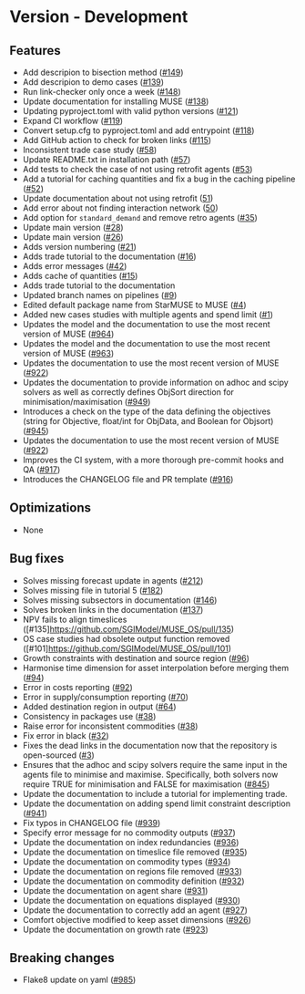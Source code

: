 # Version - Development

## Features

- Add descripion to bisection method ([#149](https://github.com/SGIModel/MUSE_OS/pull/149))
- Add descripion to demo cases ([#139](https://github.com/SGIModel/MUSE_OS/pull/139))
- Run link-checker only once a week ([#148](https://github.com/SGIModel/MUSE_OS/pull/148))
- Update documentation for installing MUSE ([#138](https://github.com/SGIModel/MUSE_OS/pull/138))
- Updating pyproject.toml with valid python versions ([#121](https://github.com/SGIModel/MUSE_OS/pull/121))
- Expand CI workflow ([#119](https://github.com/SGIModel/MUSE_OS/pull/119))
- Convert setup.cfg to pyproject.toml and add entrypoint ([#118](https://github.com/SGIModel/MUSE_OS/pull/118))
- Add GitHub action to check for broken links ([#115](https://github.com/SGIModel/MUSE_OS/pull/115))
- Inconsistent trade case study ([#58](https://github.com/SGIModel/MUSE_OS/pull/58))
- Update README.txt in installation path ([#57](https://github.com/SGIModel/MUSE_OS/pull/57))
- Add tests to check the case of not using retrofit agents ([#53](https://github.com/SGIModel/MUSE_OS/pull/53))
- Add a tutorial for caching quantities and fix a bug in the caching pipeline ([#52](https://github.com/SGIModel/MUSE_OS/pull/52))
- Update documentation about not using retrofit ([51](https://github.com/SGIModel/MUSE_OS/pull/51))
- Add error about not finding interaction network ([50](https://github.com/SGIModel/MUSE_OS/pull/50))
- Add option for `standard_demand` and remove retro agents ([#35](https://github.com/SGIModel/MUSE_OS/pull/35))
- Update main version ([#28](https://github.com/SGIModel/MUSE_OS/pull/28))
- Update main version ([#26](https://github.com/SGIModel/MUSE_OS/pull/26))
- Adds version numbering ([#21](https://github.com/SGIModel/MUSE_OS/pull/21))
- Adds trade tutorial to the documentation ([#16](https://github.com/SGIModel/MUSE_OS/pull/16))
- Adds error messages ([#42](https://github.com/SGIModel/MUSE_OS/pull/42))
- Adds cache of quantities ([#15](https://github.com/SGIModel/MUSE_OS/pull/15))
- Adds trade tutorial to the documentation
- Updated branch names on pipelines ([#9](https://github.com/SGIModel/MUSE_OS/issues/9))
- Edited default package name from StarMUSE to MUSE ([#4](https://github.com/SGIModel/MUSE_OS/issues/4))
- Added new cases studies with multiple agents and spend limit ([#1](https://github.com/SGIModel/MUSE_OS/pull/1))
- Updates the model and the documentation to use the most recent version of MUSE
  ([#964](https://github.com/SGIModel/StarMuse/pull/964))
- Updates the model and the documentation to use the most recent version of MUSE
  ([#963](https://github.com/SGIModel/StarMuse/pull/963))
- Updates the documentation to use the most recent version of MUSE
  ([#922](https://github.com/SGIModel/StarMuse/pull/922))
- Updates the documentation to provide information on adhoc and scipy solvers as well as correctly defines ObjSort direction for minimisation/maximisation ([#949](https://github.com/SGIModel/StarMuse/pull/949))
- Introduces a check on the type of the data defining the objectives (string for Objective, float/int for ObjData, and Boolean for Objsort) ([#945](https://github.com/SGIModel/StarMuse/issues/945]))
- Updates the documentation to use the most recent version of MUSE ([#922](https://github.com/SGIModel/StarMuse/pull/922))
- Improves the CI system, with a more thorough pre-commit hooks and QA
  ([#917](https://github.com/SGIModel/StarMuse/pull/917))
- Introduces the CHANGELOG file and PR template
  ([#916](https://github.com/SGIModel/StarMuse/pull/916))

## Optimizations

- None

## Bug fixes

- Solves missing forecast update in agents ([#212](https://github.com/SGIModel/MUSE_OS/pull/212))
- Solves missing file in tutorial 5 ([#182](https://github.com/SGIModel/MUSE_OS/pull/182))
- Solves missing subsectors in documentation ([#146](https://github.com/SGIModel/MUSE_OS/pull/146))
- Solves broken links in the documentation ([#137](https://github.com/SGIModel/MUSE_OS/pull/137))
- NPV fails to align timeslices ([#135]https://github.com/SGIModel/MUSE_OS/pull/135)
- OS case studies had obsolete output function removed ([#101]https://github.com/SGIModel/MUSE_OS/pull/101)
- Growth constraints with destination and source region ([#96](https://github.com/SGIModel/MUSE_OS/pull/96))
- Harmonise time dimension for asset interpolation before merging them ([#94](https://github.com/SGIModel/MUSE_OS/pull/94))
- Error in costs reporting ([#92](https://github.com/SGIModel/MUSE_OS/pull/92))
- Error in supply/consumption reporting ([#70](https://github.com/SGIModel/MUSE_OS/pull/70))
- Added destination region in output ([#64](https://github.com/SGIModel/MUSE_OS/pull/64))
- Consistency in packages use ([#38](https://github.com/SGIModel/MUSE_OS/pull/56))
- Raise error for inconsistent commodities ([#38](https://github.com/SGIModel/MUSE_OS/issues/38))
- Fix error in black ([#32](https://github.com/SGIModel/MUSE_OS/pull/32))
- Fixes the dead links in the documentation now that the repository is open-sourced ([#3](https://github.com/SGIModel/MUSE_OS/issues/3))
- Ensures that the adhoc and scipy solvers require the same input in the agents file to minimise and maximise. Specifically, both solvers now require TRUE for minimisation and FALSE for maximisation ([#845](https://github.com/SGIModel/StarMuse/issues/845))
- Update the documentation to include a tutorial for implementing trade.
- Update the documentation on adding spend limit constraint description ([#941](https://github.com/SGIModel/StarMuse/issues/941))
- Fix typos in CHANGELOG file ([#939](https://github.com/SGIModel/StarMuse/pull/939))
- Specify error message for no commodity outputs ([#937](https://github.com/SGIModel/StarMuse/issues/937))
- Update the documentation on index redundancies ([#936](https://github.com/SGIModel/StarMuse/issues/936))
- Update the documentation on timeslice file removed ([#935](https://github.com/SGIModel/StarMuse/issues/935))
- Update the documentation on commodity types ([#934](https://github.com/SGIModel/StarMuse/issues/934))
- Update the documentation on regions file removed ([#933](https://github.com/SGIModel/StarMuse/issues/933))
- Update the documentation on commodity definition ([#932](https://github.com/SGIModel/StarMuse/issues/932))
- Update the documentation on agent share ([#931](https://github.com/SGIModel/StarMuse/issues/931))
- Update the documentation on equations displayed ([#930](https://github.com/SGIModel/StarMuse/issues/930))
- Update the documentation to correctly add an agent ([#927](https://github.com/SGIModel/StarMuse/issues/927))
- Comfort objective modified to keep asset dimensions ([#926](https://github.com/SGIModel/StarMuse/pull/926))
- Update the documentation on growth rate ([#923](https://github.com/SGIModel/StarMuse/issues/923))

## Breaking changes

- Flake8 update on yaml ([#985](https://github.com/SGIModel/StarMuse/pull/985))
